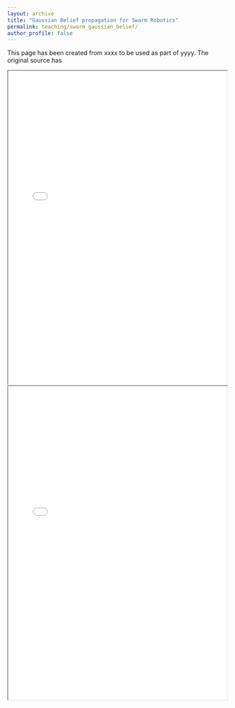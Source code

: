```yaml
---
layout: archive
title: "Gaussian Belief propagation for Swarm Robotics"
permalink: teaching/swarm_gaussian_belief/
author_profile: false
---
```


This page has been created from xxxx to be used as part of yyyy. The original source has 


<iframe 
  src="/assets/teaching/GBP/widget1.html"
  width="100%" 
  height="720"
></iframe>

<iframe 
  src="/assets/teaching/GBP/index.html"
  width="100%" 
  height="720"
></iframe>
